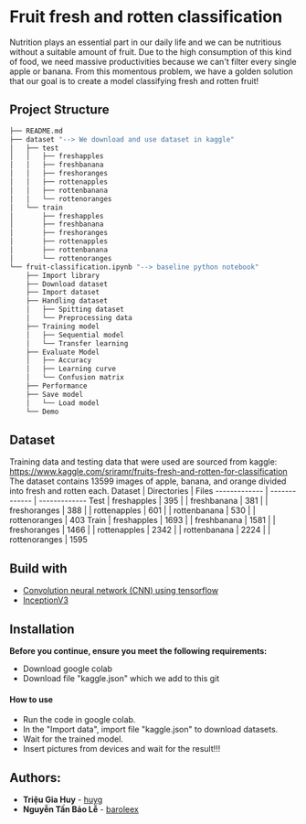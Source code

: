 # Fruit fresh and rotten classification

Nutrition plays an essential part in our daily life and we can be nutritious without a suitable amount of fruit. Due to the high consumption of this kind of food, we need massive productivities because we can't filter every single apple or banana. From this momentous problem, we have a golden solution that our goal is to create a model classifying fresh and rotten fruit!



## Project Structure
```bash
├── README.md
├── dataset "--> We download and use dataset in kaggle"
│   ├── test
│   │   ├── freshapples
│   │   ├── freshbanana
│   │   ├── freshoranges
│   │   ├── rottenapples
│   │   ├── rottenbanana
│   │   └── rottenoranges
│   └── train
│       ├── freshapples
│       ├── freshbanana
│       ├── freshoranges
│       ├── rottenapples
│       ├── rottenbanana
│       └── rottenoranges
└── fruit-classification.ipynb "--> baseline python notebook"
    ├── Import library
    ├── Download dataset
    ├── Import dataset
    ├── Handling dataset
    │   ├── Spitting dataset
    │   └── Preprocessing data
    ├── Training model
    │   ├── Sequential model
    │   └── Transfer learning
    ├── Evaluate Model
    │   ├── Accuracy
    │   ├── Learning curve
    │   └── Confusion matrix
    ├── Performance
    ├── Save model
    │   └── Load model
    └── Demo
```


## Dataset
Training data and testing data that were used are sourced from kaggle: https://www.kaggle.com/sriramr/fruits-fresh-and-rotten-for-classification <br/> The dataset contains 13599 images of apple, banana, and orange divided into fresh and rotten each.
Dataset       | Directories     | Files
------------- | -------------   | -------------
Test          | freshapples     | 395
|             | freshbanana     | 381
|             | freshoranges    | 388
|             | rottenapples    | 601
|             | rottenbanana    | 530
|             | rottenoranges   | 403
Train         | freshapples     | 1693
|             | freshbanana     | 1581
|             | freshoranges    | 1466
|             | rottenapples    | 2342
|             | rottenbanana    | 2224
|             | rottenoranges   | 1595



## Build with
* [Convolution neural network (CNN) using tensorflow](https://www.tensorflow.org/tutorials/images/cnn)
* [InceptionV3](https://keras.io/api/applications/inceptionv3/)



## Installation

**Before you continue, ensure you meet the following requirements:**
- Download google colab
- Download file "kaggle.json" which we add to this git

#### How to use
- Run the code in google colab.
- In the "Import data", import file "kaggle.json" to download datasets.
- Wait for the trained model.
- Insert pictures from devices and wait for the result!!!


## Authors:
- **Triệu Gia Huy** - [huyg](https://github.com/huyg1108)
- **Nguyễn Tấn Bảo Lễ** - [baroleex](https://github.com/baroleex04)

